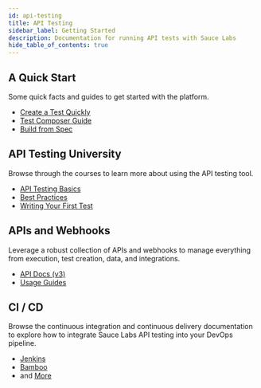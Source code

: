 ```yaml
---
id: api-testing
title: API Testing
sidebar_label: Getting Started
description: Documentation for running API tests with Sauce Labs
hide_table_of_contents: true
---
```


<div class="box-wrapper" markdown="1">
  <div class="box box1 card">
    <div class="container">
    <h2>A Quick Start</h2>
    <p>Some quick facts and guides to get started with the platform.</p>
    <ul>
        <li><a href="/api-testing/quick-start">Create a Test Quickly</a></li>
        <li><a href="/api-testing/quick-start/composer">Test Composer Guide</a></li>
        <li><a href="/api-testing/quick-start/build-from-spec">Build from Spec</a></li>
    </ul>
    </div>
  </div>
  <div class="box box2 card">
    <div class="container">
    <h2>API Testing University</h2>
    <p>Browse through the courses to learn more about using the API testing tool.</p>
    <ul>
        <li><a href="#">API Testing Basics</a></li>
        <li><a href="#">Best Practices</a></li>
        <li><a href="#">Writing Your First Test</a></li>
    </ul>
    </div>
  </div>
  <div class="box box3 card">
    <div class="container">
    <h2>APIs and Webhooks</h2>
    <p>Leverage a robust collection of APIs and webhooks to manage everything from execution, test creation, data, and integrations.</p>
    <ul>
        <li><a href="/api-testing/api/v3">API Docs (v3)</a></li>
        <li><a href="/api-testing/api/using-the-api">Usage Guides</a></li>
    </ul>
    </div>
  </div>
  <div class="box box4 card">
    <div class="container">
    <h2>CI / CD</h2>
    <p>Browse the continuous integration and continuous delivery documentation to explore how to integrate Sauce Labs API testing into your DevOps pipeline.</p>
    <ul>
        <li><a href="/api-testing/ci/jenkins/using-the-api">Jenkins</a></li>
        <li><a href="/api-testing/ci/connecting-with-bamboo">Bamboo</a></li>
        <li>and <a href="/api-testing/ci/apif-auto">More</a></li>
    </ul>
    </div>
  </div>
</div>